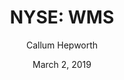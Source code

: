 ---
type: "report"
paper: "WMS_Callum_Hepworth.pdf"
author: "Callum Hepworth"
company: "Advanced Drainage Systems, Inc."
date: "March 2, 2019"
summary: "Advanced Drainage Solutions, Inc. (ADS) is the largest manufacturer of thermoplastic corrugated pipe in the world, providing its services to all 50 U.S. states and approximately 80 countries worldwide. The only centralized producer and distributor of complete water management solutions in the United States, ADS is renowned for its innovation, product breadth and quality, and sustainability initiatives.  "
title: "NYSE: WMS"
---